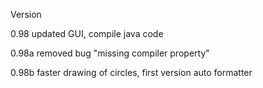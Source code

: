 Version 

0.98   updated GUI, compile java code 

0.98a  removed bug "missing compiler property"

0.98b  faster drawing of circles, first version auto formatter
